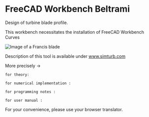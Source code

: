 # FreeCAD Workbench Beltrami
Design of turbine blade profile.

This workbench necessitates the installation of FreeCAD Workbench Curves

![Image of a Francis blade](https://github.com/Simturb/Beltrami/blob/main/Exemples/Francis.png)

Description of this tool is available under www.simturb.com

More precisely -> 

    for theory: 
    
    for numerical implementation :
    
    for programming notes :
    
    for user manual :

For your convenience, please use your browser translator.
